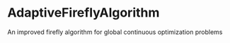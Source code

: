 # AdaptiveFireflyAlgorithm
An improved firefly algorithm for global continuous optimization problems
